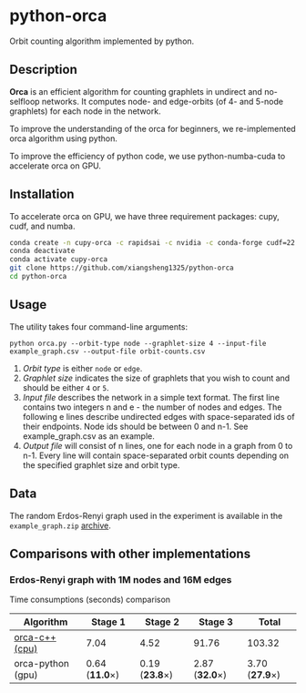# python-orca
Orbit counting algorithm implemented by python.

## Description
**Orca** is an efficient algorithm for counting graphlets in undirect and no-selfloop networks. 
It computes node- and edge-orbits (of 4- and 5-node graphlets) for each node in the network.

To improve the understanding of the orca for beginners, we re-implemented orca algorithm
using python.

To improve the efficiency of python code, we use python-numba-cuda to accelerate orca on GPU.

## Installation
To accelerate orca on GPU, we have three requirement packages: cupy, cudf, and numba. 
```bash
conda create -n cupy-orca -c rapidsai -c nvidia -c conda-forge cudf=22.08 python=3.8 cudatoolkit=11.5
conda deactivate
conda activate cupy-orca
git clone https://github.com/xiangsheng1325/python-orca
cd python-orca
```

## Usage
The utility takes four command-line arguments:

`python orca.py --orbit-type node --graphlet-size 4 --input-file example_graph.csv --output-file orbit-counts.csv`

1. *Orbit type* is either `node` or `edge`.
2. *Graphlet size* indicates the size of graphlets that you wish to count and should be either `4` or `5`.
3. *Input file* describes the network in a simple text format. The first line contains two integers n and e - the number of nodes and edges. The following e lines describe undirected edges with space-separated ids of their endpoints. Node ids should be between 0 and n-1. See example_graph.csv as an example.
4. *Output file* will consist of n lines, one for each node in a graph from 0 to n-1. Every line will contain space-separated orbit counts depending on the specified graphlet size and orbit type.

## Data

The random Erdos-Renyi graph used in the experiment is available in the `example_graph.zip` [archive](https://drive.google.com/file/d/1cWV1evnKYE4G3nQZeEP853qT-IiANbcd/view?usp=sharing).


## Comparisons with other implementations

### Erdos-Renyi graph with 1M nodes and 16M edges
Time consumptions (seconds) comparison

|Algorithm|Stage 1|Stage 2|Stage 3|Total|
|--|--|--|--|--|
|[orca-c++ (cpu)](http://www.biolab.si/supp/orca/orca.html)|7.04|4.52|91.76|103.32|
|orca-python (gpu)|0.64 (**11.0**$\times$)|0.19 (**23.8**$\times$)|2.87 (**32.0**$\times$)|3.70 (**27.9**$\times$)|

